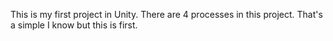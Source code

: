 This is my first project in Unity.
There are 4 processes in this project.
That's a simple I know but this is first.
